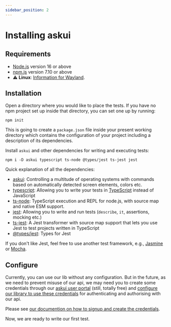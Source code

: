```yaml
---
sidebar_position: 2
---
```


# Installing askui

## Requirements

- [Node.js](https://nodejs.org/) version 16 or above
- [npm.js](https://www.npmjs.com/) version 7.10 or above
- :warning: **Linux**: [Information for Wayland](../07-Troubleshooting/linux.md###wayland).

## Installation

Open a directory where you would like to place the tests. If you have no npm project set up inside that directory, you can set one up by running:

```shell
npm init
```

This is going to create a `package.json` file inside your present working directory which contains the configuration of your project including a description of its dependencies.

Install `askui` and other dependencies for writing and executing tests:

```shell
npm i -D askui typescript ts-node @types/jest ts-jest jest
```

Quick explanation of all the dependencies:
- [askui](https://www.npmjs.com/package/askui): Controlling a multitude of operating systems with commands based on automatically detected screen elements, colors etc.
- [typescript](https://www.npmjs.com/package/typescript): Allowing you to write your tests in [TypeScript](https://www.typescriptlang.org/) instead of JavaScript
- [ts-node](https://www.npmjs.com/package/ts-node): TypeScript execution and REPL for node.js, with source map and native ESM support.
- [jest](https://www.npmjs.com/package/jest): Allowing you to write and run tests (`describe`, `it`, assertions, mocking etc.)
- [ts-jest](https://www.npmjs.com/package/ts-jest): A Jest transformer with source map support that lets you use Jest to test projects written in TypeScript
- [@types/jest](https://www.npmjs.com/package/@types/jest): Types for Jest

If you don't like Jest, feel free to use another test framework, e.g., [Jasmine](https://jasmine.github.io/) or [Mocha](https://mochajs.org/).

## Configure

Currently, you can use our lib without any configuration. But in the future, as we need to prevent misuse of our api, we may need you to create some credentials through our [askui user portal](https://app.askui.com/) (still, totally free) and [configure our library to use these credentials](../../api/06-Configuration/askui-ui-control-client.md#credentials) for authenticating and authorising with our api.

Please see [our documention on how to signup and create the credentials](../08-askui%20User%20Portal/signup.md).

Now, we are ready to write our first test.
